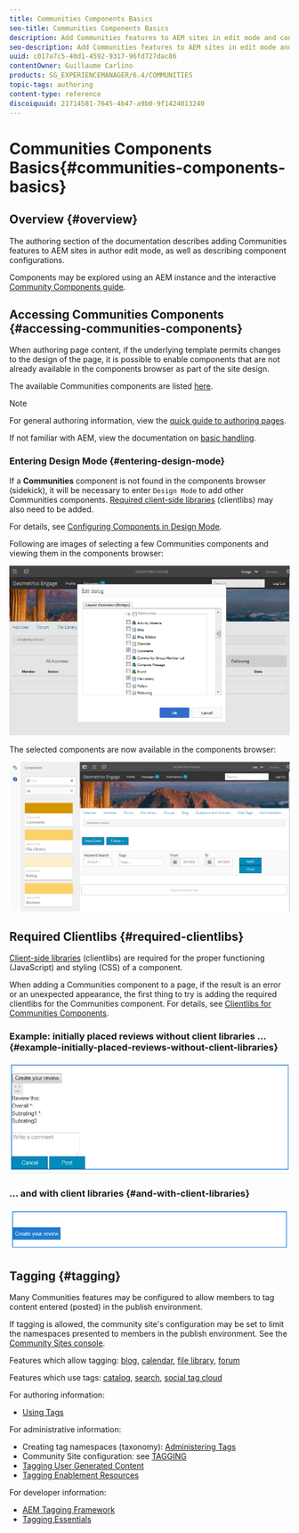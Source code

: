 ```yaml
---
title: Communities Components Basics
seo-title: Communities Components Basics
description: Add Communities features to AEM sites in edit mode and configure components
seo-description: Add Communities features to AEM sites in edit mode and configure components
uuid: c017a7c5-40d1-4592-9317-96fd727dac86
contentOwner: Guillaume Carlino
products: SG_EXPERIENCEMANAGER/6.4/COMMUNITIES
topic-tags: authoring
content-type: reference
discoiquuid: 21714581-7645-4b47-a9b0-9f1424013240
---
```


# Communities Components Basics{#communities-components-basics}

## Overview {#overview}

The authoring section of the documentation describes adding Communities features to AEM sites in author edit mode, as well as describing component configurations.

Components may be explored using an AEM instance and the interactive [Community Components guide](/help/communities/components-guide.md).

## Accessing Communities Components {#accessing-communities-components}

When authoring page content, if the underlying template permits changes to the design of the page, it is possible to enable components that are not already available in the components browser as part of the site design.

The available Communities components are listed [here](/help/communities/author-communities.md#available-communities-components).

>[!NOTE]
>
>For general authoring information, view the [quick guide to authoring pages](/help/sites-authoring/qg-page-authoring.md).
>
>If not familiar with AEM, view the documentation on [basic handling](/help/sites-authoring/basic-handling.md).

### Entering Design Mode {#entering-design-mode}

If a **Communities** component is not found in the components browser (sidekick), it will be necessary to enter `Design Mode` to add other Communities components. [Required client-side libraries](#required-clientlibs) (clientlibs) may also need to be added.

For details, see [Configuring Components in Design Mode](/help/sites-authoring/default-components-designmode.md).

Following are images of selecting a few Communities components and viewing them in the components browser:

![](assets/chlimage_1-424.png)

The selected components are now available in the components browser:

![](assets/chlimage_1-425.png)

## Required Clientlibs {#required-clientlibs}

[Client-side libraries](/help/sites-developing/clientlibs.md) (clientlibs) are required for the proper functioning (JavaScript) and styling (CSS) of a component.

When adding a Communities component to a page, if the result is an error or an unexpected appearance, the first thing to try is adding the required clientlibs for the Communities component. For details, see [Clientlibs for Communities Components](/help/communities/clientlibs.md).

### Example: initially placed reviews without client libraries ... {#example-initially-placed-reviews-without-client-libraries}

![](assets/chlimage_1-426.png)

### ... and with client libraries {#and-with-client-libraries}

![](assets/chlimage_1-427.png)

## Tagging {#tagging}

Many Communities features may be configured to allow members to tag content entered (posted) in the publish environment.

If tagging is allowed, the community site's configuration may be set to limit the namespaces presented to members in the publish environment. See the [Community Sites console](/help/communities/sites-console.md#tagging).

Features which allow tagging: [blog](/help/communities/blog-feature.md), [calendar](/help/communities/calendar.md), [file library](/help/communities/file-library.md), [forum](/help/communities/forum.md)

Features which use tags: [catalog](/help/communities/catalog.md), [search](/help/communities/search.md), [social tag cloud](/help/communities/tagcloud.md)

For authoring information:

* [Using Tags](/help/sites-authoring/tags.md)

For administrative information:

* Creating tag namespaces (taxonomy): [Administering Tags](/help/sites-administering/tags.md)
* Community Site configuration: see [TAGGING](/help/communities/sites-console.md#tagging)
* [Tagging User Generated Content](/help/sites-authoring/tags.md)
* [Tagging Enablement Resources](/help/communities/tag-resources.md)

For developer information:

* [AEM Tagging Framework](/help/sites-developing/framework.md)
* [Tagging Essentials](/help/communities/tag.md)

